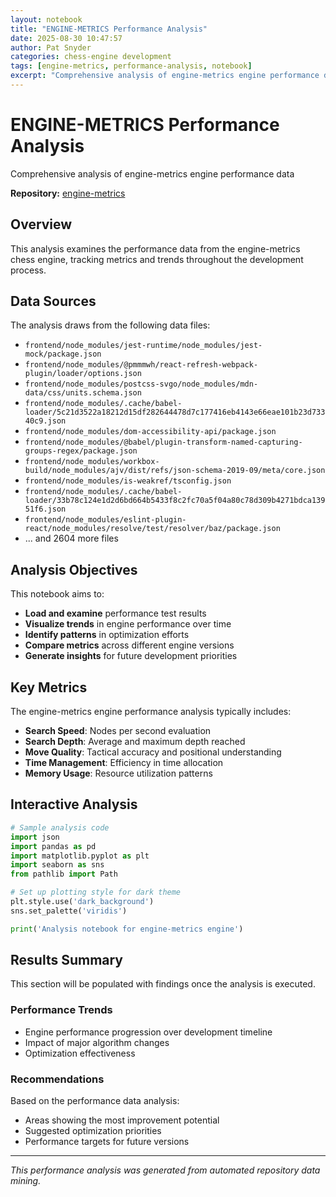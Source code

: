 ```yaml
---
layout: notebook
title: "ENGINE-METRICS Performance Analysis"
date: 2025-08-30 10:47:57 
author: Pat Snyder
categories: chess-engine development
tags: [engine-metrics, performance-analysis, notebook]
excerpt: "Comprehensive analysis of engine-metrics engine performance data"
---
```


# ENGINE-METRICS Performance Analysis

Comprehensive analysis of engine-metrics engine performance data

**Repository:** [engine-metrics](https://github.com/pssnyder/engine-metrics)

## Overview

This analysis examines the performance data from the engine-metrics chess engine, tracking metrics and trends throughout the development process.

## Data Sources

The analysis draws from the following data files:

- `frontend/node_modules/jest-runtime/node_modules/jest-mock/package.json`
- `frontend/node_modules/@pmmmwh/react-refresh-webpack-plugin/loader/options.json`
- `frontend/node_modules/postcss-svgo/node_modules/mdn-data/css/units.schema.json`
- `frontend/node_modules/.cache/babel-loader/5c21d3522a18212d15df282644478d7c177416eb4143e66eae101b23d73340c9.json`
- `frontend/node_modules/dom-accessibility-api/package.json`
- `frontend/node_modules/@babel/plugin-transform-named-capturing-groups-regex/package.json`
- `frontend/node_modules/workbox-build/node_modules/ajv/dist/refs/json-schema-2019-09/meta/core.json`
- `frontend/node_modules/is-weakref/tsconfig.json`
- `frontend/node_modules/.cache/babel-loader/33b78c124e1d2d6bd664b5433f8c2fc70a5f04a80c78d309b4271bdca13951f6.json`
- `frontend/node_modules/eslint-plugin-react/node_modules/resolve/test/resolver/baz/package.json`
- ... and 2604 more files

## Analysis Objectives

This notebook aims to:

- **Load and examine** performance test results
- **Visualize trends** in engine performance over time
- **Identify patterns** in optimization efforts
- **Compare metrics** across different engine versions
- **Generate insights** for future development priorities

## Key Metrics

The engine-metrics engine performance analysis typically includes:

- **Search Speed**: Nodes per second evaluation
- **Search Depth**: Average and maximum depth reached
- **Move Quality**: Tactical accuracy and positional understanding
- **Time Management**: Efficiency in time allocation
- **Memory Usage**: Resource utilization patterns

## Interactive Analysis

```python
# Sample analysis code
import json
import pandas as pd
import matplotlib.pyplot as plt
import seaborn as sns
from pathlib import Path

# Set up plotting style for dark theme
plt.style.use('dark_background')
sns.set_palette('viridis')

print('Analysis notebook for engine-metrics engine')
```

## Results Summary

This section will be populated with findings once the analysis is executed.

### Performance Trends

- Engine performance progression over development timeline
- Impact of major algorithm changes
- Optimization effectiveness

### Recommendations

Based on the performance data analysis:

- Areas showing the most improvement potential
- Suggested optimization priorities
- Performance targets for future versions

---

*This performance analysis was generated from automated repository data mining.*
